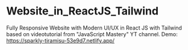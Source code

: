 # Website_in_ReactJS_Tailwind
Fully Responsive Website with Modern UI/UX in React JS with Tailwind
based on videotutorial from "JavaScript Mastery" YT channel. 
Demo: https://sparkly-tiramisu-53e9d7.netlify.app/